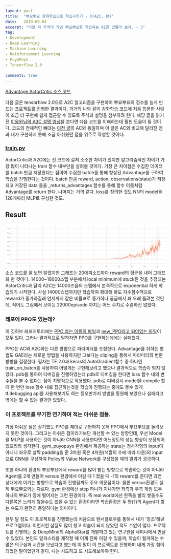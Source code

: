 ```yaml
---
layout: post
title:  "뿌요뿌요 강화학습으로 학습시키기 - 3(A2C, 완)"
date:   2019-09-03
excerpt: "어릴 적 추억의 게임 뿌요뿌요를 학습하는 AI를 만들어 보자. - 3"
tag:
- Development
- Deep Learning
- Machine Learning
- Reinforcement Learning
- PuyoPuyo
- Tensorflow 2.0

comments: true
---
```


[Advantage ActorCritic 소스 코드](https://github.com/queez0405/puyopuyoRL/blob/master/A2Cpuyo.py)

다음 글은 tensorflow 2.0으로 A2C 알고리즘을 구현하여 뿌요뿌요의 점수를 높게 만드는 프로젝트를 진행한 결과이다. 과거의 나와 같이 강화학습 코드에 처음 입문한 사람이 조금 더 구현에 쉽게 접근할 수 있도록 주석과 설명을 첨부하려 한다.
해당 글을 읽기 전 [이웅원님의 A3C 설명 영상](https://youtu.be/gINks-YCTBs)을 본다면 다음 코드를 이해하는데 훨씬 도움이 될 것이다. 코드의 전체적인 뼈대는 [이전 글](https://queez0405.github.io/puyoRL-2/)의 AC와 동일하며 이 글은 AC와 비교해 달라진 점과 내가 구현하지 못해 조금 아쉬웠던 점을 위주로 작성할 것이다.
<script src="https://gist.github.com/queez0405/8835b98089dff1964aeba0bc9621e6f3.js"></script>

### [train.py](https://gist.github.com/queez0405/8835b98089dff1964aeba0bc9621e6f3)
ActorCritic과 A2C에는 전 코드에 걸쳐 소소한 차이가 있지만 알고리즘적인 차이가 가장 많이 나타나는 train 함수 내부만을 살펴볼 것이다. 가장 큰 차이점은 수집한 데이터를 batch 만큼 저장한다는 점이며 수집한 batch를 통해 향상된 Advantage를 구하여 학습을 진행한다는 것이다. batch 만큼 reward, action, observations(state)가 저장되고 저장된 data 들을 _returns_advantages 함수를 통해 함수 이름처럼 Advantage를 return 한다. 나머지는 거의 같다. loss를 정의한 것도 NN의 model을 128개짜리 MLP로 구성한 것도.

## Result
![ACResult](https://raw.githubusercontent.com/queez0405/queez0405.github.io/master/_posts/puyopuyo/A2CResult.JPG)
소스 코드를 잘 보면 알겠지만 그래프는 20에피소드마다 reward의 평균을 내어 그래프화 한 것이다. 14000~18000스텝 부분에서 local minimum에 stuck된 것을 추정되는 ActorCritic과 달리 A2C는 14000즈음의 스텝에서 본격적으로 exponential 하게 학습되기  시작한다. 사실 14000스텝까지만 학습하여 확대해 봐도 지수함수적으로 reward가 증가하길래 언제까지 같은 비율ㄹ로 증가하나 궁금에서 꽤 오래 돌려본 것인데, 적어도 그림에서 보이듯 22000episode 까지는 어느 수치로 수렴하진 않았다.

### 레포에 PPO도 있는데?
이 깃허브 레포지토리에는 [PPO 라는 이름의 파일](https://github.com/queez0405/puyopuyoRL/blob/master/PPOpuyo.py)과 [new_PPO라고 되어있는 파일](https://github.com/queez0405/puyopuyoRL/blob/master/new_PPopuyo.py)이 모두 있다. 그러나 결과적으로 말하자면 PPO를 구현하는데에는 실패했다.

PPO는 AC와 A2C와는 다른 방법으로 파라미터를 조정한다. Advantage를 취하는 방법도 GAE라는 새로운 방법을 사용하지만 그보다는 cliping을 통해서 파라미터의 변환 방향을 결정한다. 필자는 TF 2.0과 keras의 AutoGradient함수 중 하나인 train_on_batch를 사용하여 어떻게든 구현해보려고 했으나 결과적으로 학습이 되지 않았다. pdb를 통하여 디버깅을 진행하였는데 pdb로 디버깅을 한다면 loss 함수 내의 변수들을 볼 수 없다는 점이 치명적으로 작용했다. pdb로 디버깅시 model을 compile 할 때 한 번만 loss 함수 내로 접근하는것을 학습이 진행되는 중에도 볼수 있게 tf.debugging api를 사용해보기도 하는 등오만가지 방법을 동원해 보았으나 실패라고밖에는 할 수 없는 결과만 있었다.

### 이 프로젝트를 무기한 연기하며 적는 아쉬운 점들.
가장 아쉬운 점은 상기했듯 PPO를 제대로 구현하지 못해 PPO에서 뿌요뿌요를 돌려보지 못한 것이다. 그리고는 아쉬운 점이라기보단 개선할 수 있는 방향인데, 우선 Model을 MLP를 사용하는 것이 아니라 CNN을 사용한다면 어느정도의 성능 향상이 보장되어 있으리라 생각한다. gym_puyopuyo 환경에서 제공하는 state는 정사각형의 input이 아니니 좌우로 살짝 padding을 준 3차원 혹은 4차원(색깔의 수에 따라 다른)의 input으로 CNN을 구성하여 Policy와 Value Network를 구성했을 때의 결과가 궁금하다.

또한 하나의 환경의 뿌요뿌요에서 reward를 많이 받는 방향으로 학습하는 것이 아니라 Agent를 2개 만들어 versus 환경에서 이길 때 1 졌을 때 -1의 reward를 준다면 과연 상대에게 이기는 방향으로 학습이 진행될까도 주요 의문점이다. 물론 versus환경도 실제 뿌요뿌요와는 다르다. gym 환경에선 step 하나가 지나가면 좌측과 우측 게임 모두 하나의 뿌요가 땅에 떨어지는 그런 환경이다. 즉 real world에선 한쪽을 빨리 쌓을수도 다른쪽은 느리게 쌓을수도 있을 수 있는 환경이라면 학습환경은 두 명(?)의 Agent가 쌓는 속도가 완전히 동일하다는 의미이다.  
  
한두 달 정도 이 프로젝트를 진행했는데 처음으로 텐서플로우를 통해서 내가 '창조'해낸 프로그램이다. 이런저런 삽질도 많이 했고 학습이 되지 않았던 적도 수없이 많다. 프로젝트를 진행하는 중 DeepMind의 AlphaStar를 개발하고 있는 연구원을 세미나에서 만날 수 있었다. 본인도 알파스타를 제작할 때 이게 진짜 이길 수 있을까, 학습이 될까하는 수많은 의구심과 시간을 보냈다고 했는데 이 말이 이 프로젝트를 진행하며 내게 가장 힘이 되었던 말이었던거 같다. 나는 시도하고 또 시도해보아야 한다.